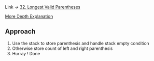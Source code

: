 Link -> [32. Longest Valid Parentheses](https://leetcode.com/problems/longest-valid-parentheses/description/)

[More Depth Explanation](https://leetcode.com/problems/longest-valid-parentheses/solutions/2068235/python-easy-2-approaches-space-o-n-and-o-1/)

## Approach
1. Use the stack to store parenthesis and handle stack empty condition
2. Otherwise store count of left and right parenthesis
3. Hurray ! Done
